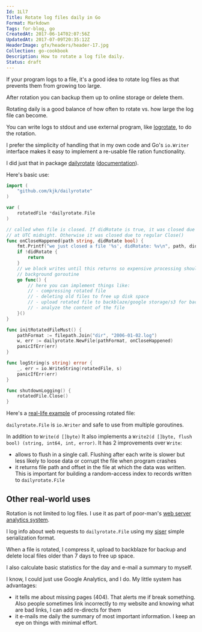 ```yaml
---
Id: 1Ll7
Title: Rotate log files daily in Go
Format: Markdown
Tags: for-blog, go
CreatedAt: 2017-06-14T02:07:56Z
UpdatedAt: 2017-07-09T20:35:12Z
HeaderImage: gfx/headers/header-17.jpg
Collection: go-cookbook
Description: How to rotate a log file daily.
Status: draft
---
```


If your program logs to a file, it's a good idea to rotate log files as that prevents them from growing too large.

After rotation you can backup them up to online storage or delete them.

Rotating daily is a good balance of how often to rotate vs. how large the log file can become.

You can write logs to stdout and use external program, like [logrotate](https://www.cyberciti.biz/faq/how-do-i-rotate-log-files/), to do the rotation.

I prefer the simplicity of handling that in my own code and Go's `io.Writer` interface makes it easy to implement a re-usable file ration functionality.

I did just that in package [dailyrotate](https://github.com/kjk/dailyrotate) ([documentation](https://godoc.org/github.com/kjk/dailyrotate)).

Here's basic use:

```go
import (
	"github.com/kjk/dailyrotate"
)

var (
	rotatedFile *dailyrotate.File
)

// called when file is closed. If didRotate is true, it was closed due to rotation
// at UTC midnight. Otherwise it was closed due to regular Close()
func onCloseHappened(path string, didRotate bool) {
	fmt.Printf("we just closed a file '%s', didRotate: %v\n", path, didRotate)
	if !didRotate {
		return
	}
	// we block writes until this returns so expensive processing should be done in
	// background goroutine
	go func() {
		// here you can implement things like:
		// - compressing rotated file
		// - deleting old files to free up disk space
		// - upload rotated file to backblaze/google storage/s3 for backup
		// - analyze the content of the file
	}()
}

func initRotatedFileMust() {
	pathFormat := filepath.Join("dir", "2006-01-02.log")
	w, err := dailyrotate.NewFile(pathFormat, onCloseHappened)
	panicIfErr(err)
}

func logString(s string) error {
	_, err = io.WriteString(rotatedFile, s)
	panicIfErr(err)
}

func shutdownLogging() {
	rotatedFile.Close()
}
```

Here's a [real-life example](https://github.com/kjk/blog/blob/ee30c22379c90642880c8fae33fa3b767a22cb64/visitor_analytics.go#L229) of processing rotated file:


`dailyrotate.File` is `io.Writer` and safe to use from multiple goroutines.

In addition to `Write(d []byte)` It also implements a `Write2(d []byte, flush bool) (string, int64, int, error)`. It has 2 improvements over `Write`:

* allows to flush in a single call. Flushing after each write is slower but less likely to loose data or corrupt the file when program crashes
* it returns file path and offset in the file at which the data was written. This is important for building a random-access index to records written to `dailyrotate.File`

## Other real-world uses

Rotation is not limited to log files. I use it as part of poor-man's [web server analytics system](https://github.com/kjk/blog/blob/master/visitor_analytics.go).

I log info about web requests to `dailyrotate.File` using my [siser](https://github.com/kjk/siser) simple serialization format.

When a file is rotated, I compress it, upload to backblaze for backup and delete local files older than 7 days to free up space.

I also calculate basic statistics for the day and e-mail a summary to myself.

I know, I could just use Google Analytics, and I do. My little system has advantages:
* it tells me about missing pages (404). That alerts me if break something. Also people sometimes link incorrectly to my website and knowing what are bad links, I can add re-directs for them
* it e-mails me daily the summary of most important information. I keep an eye on things with minimal effort.
